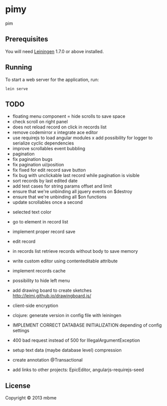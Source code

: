 # pimy

pim

## Prerequisites

You will need [Leiningen][1] 1.7.0 or above installed.

[1]: https://github.com/technomancy/leiningen

## Running

To start a web server for the application, run:

    lein serve

## TODO
+ floating menu component
= hide scrolls to save space
+ check scroll on right panel
+ does not reload record on click in records list
+ remove codemirror
x integrate ace editor
+ use requirejs to load angular modules
x add possibility for logger to serialize cyclic dependencies
+ improve scrollables event bubbling
+ pagination
+ fix pagination bugs
+ fix pagination ui/position
+ fix fixed for edit record save button
+ fix bug with unclickable last record while pagination is visible
+ sort records by last edited date
+ add test cases for string params offset and limit
+ ensure that we're unbinding all jquery events on $destroy
+ ensure that we're unbinding all $on functions
+ update scrollables once a second

- selected text color

- go to element in record list
- implement proper record save
- edit record

- in records list retrieve records without body to save memory
- write custom editor using contenteditable attribute

- implement records cache
- possibility to hide left menu
- add drawing board to create sketches http://leimi.github.io/drawingboard.js/
- client-side encryption
- clojure: generate version in config file with leiningen
- IMPLEMENT CORRECT DATABASE INITIALIZATION depending of config settings
- 400 bad request instead of 500 for IllegalArgumentException
- setup text data (maybe database level) compression
- create annotation @Transactional


- add links to other projects: EpicEditor, angularjs-requirejs-seed

## License

Copyright © 2013 mbme
